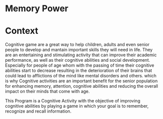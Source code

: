# Memory Power
# Context
Cognitive game are a great way to help children, adults and even senior people to develop and mantain important skills they will need in life. They are an entertaining and stimulating activity that can improve their academic performance, as well as their cognitive abilities and social development.
Especially for people of age whom with the passing of time their cognitive abilities start to decrease resulting in the deterioration of their brains that could lead to afflictions of the mind like mental disorders and others. which is why Cognitive activities are an important benefit for the senior population for enhancing memory, attention, cognitive abilities and reducing the overall impact on their minds that come with age.

This Program is a Cognitive Activity with the objective of improving cognitive abilities by playing a game in which your goal is to  remember, recognize and recall information.

